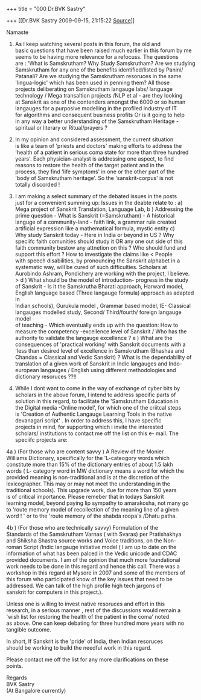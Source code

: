 +++
title = "000 Dr.BVK Sastry"

+++
[[Dr.BVK Sastry	2009-09-15, 21:15:22 [Source](https://groups.google.com/g/bvparishat/c/7LA27GYKgQk)]]



Namaste  
  
1. As I keep watching several posts in this forum, the old and  
basic questions that have been raised much earlier in this forum by me  
seems to be having more relevance for a refocuss. The questions  
are : 'What is Samskrutham? Why Study Samskrutham? Are we studying  
Samskrutham for any one of the benefits identified/listed by Panini/  
Patanali? Are we studying the Samskrutham resoruces in the same  
'lingua-logic' which has been used in penning them? All those  
projects deliberating on Samskrutham langauge labs/ language  
technology / Mega transaltion projects /NLP et al - are they looking  
at Sanskrit as one of the contenders amongst the 6000 or so human  
langauges for a purposive modelling in the profiled industry of IT  
for algorithms and consequent business profits Or is it going to help  
in any way a better understanding of the Samskrutham Heritage -  
spiritual or literary or Ritual/prayers ?  
  
2. In my opinion and considered assessment, the current situation  
is like a team of 'priests and doctors' making efforts to address the  
'health of a patient in serious coma state for more than three hundred  
years'. Each physician-analyst is addressing one aspect, to find  
reasons to restore the health of the target patient and in the  
process, they find 'life symptoms' in one or the other part of the  
'body of Samskrutham heritage'. So the 'sanskrit-corpus' is not  
totally discorded !  
  
  
3. I am making a select summary of the debated issues in the posts  
just for a convenient summing up: Issues in the deabte relate to : a)  
Mega project of Sanskrit Translation, Language Lab, b ) Addressing the  
prime question - What is Sanskrit (=Samskrutham) - A historical  
languge of a community-land - faith link, a grammar rule created  
artificial expression like a mathematical formula, mystic entity c)  
Why study Sanskrit today - Here in India or beyond in US ? Why  
speciifc faith comunities should study it OR any one out side of this  
faith community bestow any attnetion on this ? Who should fund and  
support this effort ? How to investigate the claims like \< People  
with speech disabilities, by pronouncing the Sanskrit alphabet in a  
systematic way, will be cured of such difficulties. Scholars at  
Aurobindo Ashram, Pondichery are working with the project, I believe.  
\> d ) What should be the model of introduction- progress in the study  
of Sanskrit - Is it the Samskrutha Bharati approach, Harward model,  
English language based (Three langauge formula) approach as adapted in  
Indian schools), Gurukula model , Grammar based model, IE- Classical  
langauges modelled study, Second/ Third/fourth/ foreign langauge model  
of teaching - Which eventually ends up with the question: How to  
measure the competency -excellence level of Sanskrit / Who has the  
authority to validate the langauge excellence ? e ) What are the  
consequences of 'practical working' with Sanskrit documents with a  
'less than desired level of excellence in Samskrutham (Bhashaa and  
Chandas = Classical and Vedic Sanskrit) ? What is the dependability of  
translation of a given work of Sanskrit in Indic langauges and Indo-  
european langauges / English using different methodologies and  
dictionary resoruces ??!!  
  
4. While I dont want to come in the way of exchange of cyber bits by  
scholars in the above forum, I intend to address specific parts of  
solution in this regard, to facilitate the 'Samskrutham Education in  
the Digital media -Online model', for which one of the criitcal steps  
is 'Creation of Authentic Langauge Learning Tools in the native  
devanagari script' . In order to address this, I have specific  
projects in mind, for supporting which i invite the interested  
scholars/ institutions to contact me off the list on this e- mail. The  
speciifc projects are:  
  
4a ) (For those who are content savvy ) A Review of the Monier  
Williams Dictionary, specifically for the 'L-cateogory words which  
constitute more than 15% of the dictionary entries of about 1.5 lakh  
words ( L- category word in MW dictionary means a word for which the  
provided meaning is non-traditional and is at the discretion of the  
lexicographer. This may or may not meet the understanding in the  
traditional schools). This upgrade work, due for more than 150 years  
is of critical importance. Please remeber that in todays Sanskrit  
learning model, beyond paying lip sympathy to amarakosha, not many go  
to 'route memory model of recollection of the meaning line of a given  
word ! ' or to the 'route memory of the shabda roopa's /Dhatu patha.  
  
4b ) (For those who are technically savvy) Formulation of the  
Standards of the Samskrutham Varnas ( with Svaras) per Pratishakhya  
and Shiksha Shastra source works and Voice traditions, on the Non-  
roman Script /Indic langauge initiative model ( I am up to date on the  
information of what has been palced in the Vedic unicode and CDAC  
provided documents. I am of the opinion that much more foundational  
work needs to be done in this regard and hence this call. There was a  
workshop in this regard at Mysore in 2007 and some of the members of  
this forum who participated know of the key issues that need to be  
addressed. We can talk of the high profile high tech jargons of  
sanskrit for computers in this project.).  
  
Unless one is willing to invest native resoruces and effort in this  
research, in a serious manner , rest of the discussions would remain a  
'wish list for restoring the health of the patient in the coma' noted  
as above. One can keep debating for three hundred more years with no  
tangible outcome.  
  
In short, If Sanskrit is the 'pride' of India, then Indian resoruces  
should be working to build the needful work in this regard.  
  
Please contact me off the list for any more clarifications on these  
points.  
  
Regards  
BVK Sastry  
(At Bangalore currently)  
  
  
  
  
  
  

